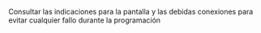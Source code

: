 Consultar las indicaciones para la pantalla y las debidas conexiones para evitar cualquier fallo durante la programación
